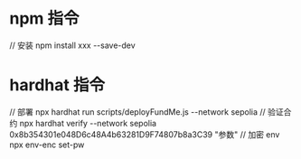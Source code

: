 # npm 指令

// 安装
npm install xxx --save-dev

# hardhat 指令

// 部署
npx hardhat run scripts/deployFundMe.js --network sepolia
// 验证合约
npx hardhat verify --network sepolia 0x8b354301e048D6c48A4b63281D9F74807b8a3C39 "参数"
// 加密 env
npx env-enc set-pw